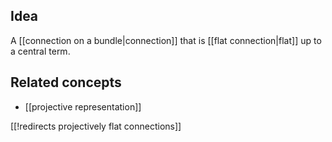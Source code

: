 
## Idea

A [[connection on a bundle|connection]] that is [[flat connection|flat]] up to a central term.

## Related concepts

* [[projective representation]]

[[!redirects projectively flat connections]]
